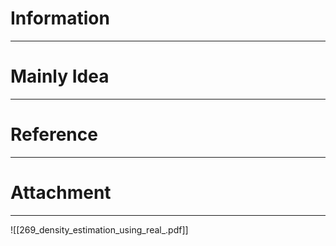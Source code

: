 # Information
---


# Mainly Idea
---


# Reference
---


# Attachment
---
![[269_density_estimation_using_real_.pdf]]